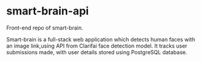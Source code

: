 # smart-brain-api

Front-end repo of smart-brain.

Smart-brain is a full-stack web application which detects human faces with an image link,using API from Clarifai face detection model. It tracks user submissions made, with user details stored using PostgreSQL database.
